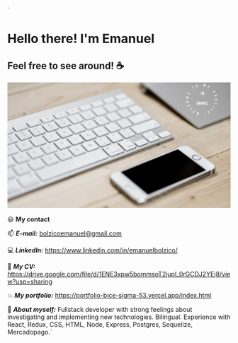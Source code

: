 ` <h1>Hello there! I'm Emanuel</h1>
## Feel free to see around! :coffee:

![My kind of setup](/github.jpg)


😃  __My contact__ 

📫  ***E-mail:*** bolzicoemanuel@gmail.com  

💻  ***LinkedIn:*** https://www.linkedin.com/in/emanuelbolzico/  

🔧  ***My CV:*** https://drive.google.com/file/d/1ENE3xpw5bommsoT2jupI_0rGCDJ2YEj8/view?usp=sharing  

💥 ***My portfolio:*** https://portfolio-bice-sigma-53.vercel.app/index.html

💪  ***About myself:***
Fullstack developer with strong feelings about investigating and implementing new technologies. Bilingual. Experience with React, Redux, CSS, HTML, Node, Express, Postgres, Sequelize, Mercadopago.`
